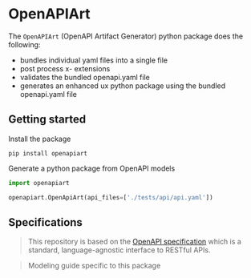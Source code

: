 # OpenAPIArt 
The `OpenAPIArt` (OpenAPI Artifact Generator) python package does the following:
- bundles individual yaml files into a single file
- post process x- extensions
- validates the bundled openapi.yaml file
- generates an enhanced ux python package using the bundled openapi.yaml file

## Getting started
Install the package
```
pip install openapiart
```

Generate a python package from OpenAPI models
```python
import openapiart

openapiart.OpenApiArt(api_files=['./tests/api/api.yaml'])
```

## Specifications
> This repository is based on the [OpenAPI specification](
https://github.com/OAI/OpenAPI-Specification/blob/master/versions/3.0.3.md) which is a standard, language-agnostic interface to RESTful APIs. 

> Modeling guide specific to this package


